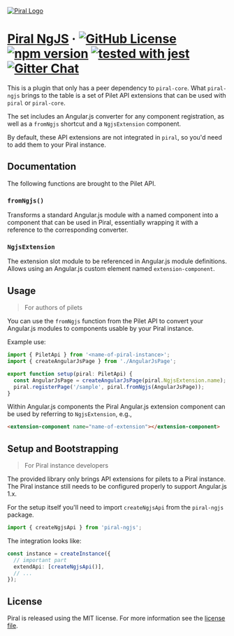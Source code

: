 [![Piral Logo](https://github.com/smapiot/piral/raw/master/docs/assets/logo.png)](https://piral.io)

# [Piral NgJS](https://piral.io) &middot; [![GitHub License](https://img.shields.io/badge/license-MIT-blue.svg)](https://github.com/smapiot/piral/blob/master/LICENSE) [![npm version](https://img.shields.io/npm/v/piral-ngjs.svg?style=flat)](https://www.npmjs.com/package/piral-ngjs) [![tested with jest](https://img.shields.io/badge/tested_with-jest-99424f.svg)](https://jestjs.io) [![Gitter Chat](https://badges.gitter.im/gitterHQ/gitter.png)](https://gitter.im/piral-io/community)

This is a plugin that only has a peer dependency to `piral-core`. What `piral-ngjs` brings to the table is a set of Pilet API extensions that can be used with `piral` or `piral-core`.

The set includes an Angular.js converter for any component registration, as well as a `fromNgjs` shortcut and a `NgjsExtension` component.

By default, these API extensions are not integrated in `piral`, so you'd need to add them to your Piral instance.

## Documentation

The following functions are brought to the Pilet API.

### `fromNgjs()`

Transforms a standard Angular.js module with a named component into a component that can be used in Piral, essentially wrapping it with a reference to the corresponding converter.

### `NgjsExtension`

The extension slot module to be referenced in Angular.js module definitions. Allows using an Angular.js custom element named `extension-component`.

## Usage

> For authors of pilets

You can use the `fromNgjs` function from the Pilet API to convert your Angular.js modules to components usable by your Piral instance.

Example use:

```ts
import { PiletApi } from '<name-of-piral-instance>';
import { createAngularJsPage } from './AngularJsPage';

export function setup(piral: PiletApi) {
  const AngularJsPage = createAngularJsPage(piral.NgjsExtension.name);
  piral.registerPage('/sample', piral.fromNgjs(AngularJsPage));
}
```

Within Angular.js components the Piral Angular.js extension component can be used by referring to `NgjsExtension`, e.g.,

```html
<extension-component name="name-of-extension"></extension-component>
```

## Setup and Bootstrapping

> For Piral instance developers

The provided library only brings API extensions for pilets to a Piral instance. The Piral instance still needs to be configured properly to support Angular.js 1.x.

For the setup itself you'll need to import `createNgjsApi` from the `piral-ngjs` package.

```ts
import { createNgjsApi } from 'piral-ngjs';
```

The integration looks like:

```ts
const instance = createInstance({
  // important part
  extendApi: [createNgjsApi()],
  // ...
});
```

## License

Piral is released using the MIT license. For more information see the [license file](./LICENSE).
